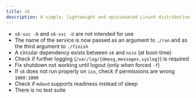 ```yaml
---
title: s6
description: A simple, lightweight and opinionated Linux® distribution based on musl libc and toybox
---
```


- `s6-svc -D` and `s6-svc -U` are not intended for use
- The name of the service is now passed as an argument to `./run` and as the third argument to `./finish`
- A circular dependency exists between `s6` and `nsss` (at boot-time)
- Check if further logging (`/var/log/{dmesg,messages,syslog}`) is required
- Fix shutdown not working until logout (only when forced `-f`)
- If `s6` does not run properly on `iso`, check if permissions are wrong `1000:1000`
- Check if `mdevd` supports readiness instead of sleep
- There is no test suite
